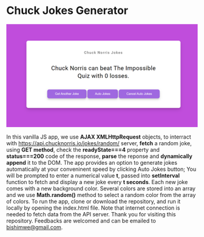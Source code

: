 # Chuck Jokes Generator

![alt text](<chuck jokes UI.png>)

In this vanilla JS app, we use **AJAX XMLHttpRequest** objects,
to interract with https://api.chucknorris.io/jokes/random/ server,
**fetch** a random joke, using **GET method**, check the **readyState===4** property and **status===200** code of the response, **parse** the reponse and **dynamically append** it to the DOM. The app provides an option to generate jokes automatically at your conveninent speed by clicking Auto Jokes button; You will be prompted to enter a numerical value **t**, passed into **setInterval** function to fetch and display a new joke every **t seconds**.
Each new joke comes with a new background color. Several colors are stored into an array and we use **Math.random()** method to select a random color from the array of colors.
To run the app, clone or download the repository, and run it locally by opening the index.html file. Note that internet connection is needed to fetch data from the API server.
Thank you for visiting this repository. Feedbacks are welcomed and can be emailed to bishimwe@gmail.com.
